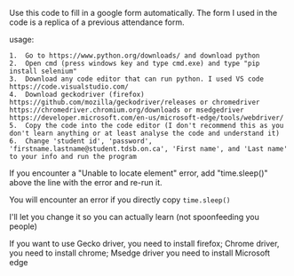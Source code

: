 Use this code to fill in a google form automatically.
The form I used in the code is a replica of a previous attendance form.

usage:
    
    1.  Go to https://www.python.org/downloads/ and download python 
    2.  Open cmd (press windows key and type cmd.exe) and type "pip install selenium" 
    3.  Download any code editor that can run python. I used VS code https://code.visualstudio.com/ 
    4.  Download geckodriver (firefox) https://github.com/mozilla/geckodriver/releases or chromedriver https://chromedriver.chromium.org/downloads or msedgedriver https://developer.microsoft.com/en-us/microsoft-edge/tools/webdriver/
    5.  Copy the code into the code editor (I don't recommend this as you don't learn anything or at least analyse the code and understand it) 
    6.  Change 'student id', 'password', 'firstname.lastname@student.tdsb.on.ca', 'First name', and 'Last name' to your info and run the program
   
If you encounter a "Unable to locate element" error, add "time.sleep()" above the line with the error and re-run it.


You will encounter an error if you directly copy ```time.sleep()```


I'll let you change it so you can actually learn (not spoonfeeding you people)


If you want to use Gecko driver, you need to install firefox; Chrome driver, you need to install chrome; Msedge driver you need to install Microsoft edge
